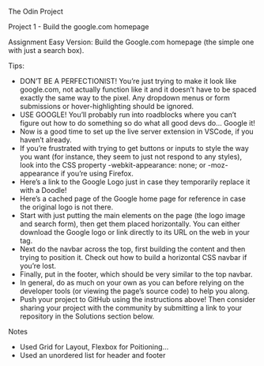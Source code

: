 The Odin Project

Project 1 - Build the google.com homepage

Assignment Easy Version: Build the Google.com homepage (the simple one with just a search box).


Tips:

- DON’T BE A PERFECTIONIST! You’re just trying to make it look like google.com, not actually function like it and it doesn’t have to be spaced exactly the same way to the pixel. Any dropdown menus or form submissions or hover-highlighting should be ignored.
- USE GOOGLE! You’ll probably run into roadblocks where you can’t figure out how to do something so do what all good devs do… Google it!
- Now is a good time to set up the live server extension in VSCode, if you haven’t already.
- If you’re frustrated with trying to get buttons or inputs to style the way you want (for instance, they seem to just not respond to any styles), look into the CSS property -webkit-appearance: none; or -moz-appearance if you’re using Firefox.
- Here’s a link to the Google Logo just in case they temporarily replace it with a Doodle!
- Here’s a cached page of the Google home page for reference in case the original logo is not there.
- Start with just putting the main elements on the page (the logo image and search form), then get them placed horizontally. You can either download the Google logo or link directly to its URL on the web in your tag.
- Next do the navbar across the top, first building the content and then trying to position it. Check out how to build a horizontal CSS navbar if you’re lost.
- Finally, put in the footer, which should be very similar to the top navbar.
- In general, do as much on your own as you can before relying on the developer tools (or viewing the page’s source code) to help you along.
- Push your project to GitHub using the instructions above! Then consider sharing your project with the community by submitting a link to your repository in the Solutions section below.

Notes

- Used Grid for Layout, Flexbox for Poitioning...
- Used an unordered list for header and footer